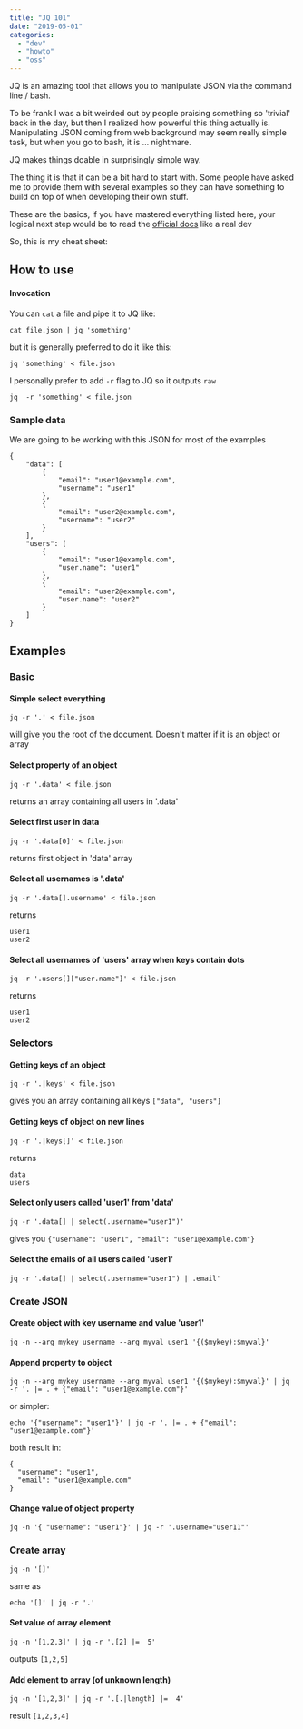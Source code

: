 ```yaml
---
title: "JQ 101"
date: "2019-05-01"
categories: 
  - "dev"
  - "howto"
  - "oss"
---
```


JQ is an amazing tool that allows you to manipulate JSON via the command line / bash.

To be frank I was a bit weirded out by people praising something so 'trivial' back in the day, but then I realized how powerful this thing actually is. Manipulating JSON coming from web background may seem really simple task, but when you go to bash, it is ... nightmare.

JQ makes things doable in surprisingly simple way.

The thing it is that it can be a bit hard to start with. Some people have asked me to provide them with several examples so they can have something to build on top of when developing their own stuff.

These are the basics, if you have mastered everything listed here, your logical next step would be to read the [official docs](https://stedolan.github.io/jq/manual/) like a real dev

So, this is my cheat sheet:

## [](http://localhost:1337/#how-to-use-54)

## How to use

#### [](http://localhost:1337/#invocation-54)

#### Invocation

You can `cat` a file and pipe it to JQ like:

```
cat file.json | jq 'something'
```

but it is generally preferred to do it like this:

```
jq 'something' < file.json
```

I personally prefer to add `-r` flag to JQ so it outputs `raw`

```
jq  -r 'something' < file.json
```

### [](http://localhost:1337/#sample-data-54)

### Sample data

We are going to be working with this JSON for most of the examples

```
{
    "data": [
        {
            "email": "user1@example.com",
            "username": "user1"
        },
        {
            "email": "user2@example.com",
            "username": "user2"
        }
    ],
    "users": [
        {
            "email": "user1@example.com",
            "user.name": "user1"
        },
        {
            "email": "user2@example.com",
            "user.name": "user2"
        }
    ]
}
```

## [](http://localhost:1337/#examples-54)

## Examples

### [](http://localhost:1337/#basic-54)

### Basic

#### [](http://localhost:1337/#simple-select-everything-54)

#### Simple select everything

```
jq -r '.' < file.json
```

will give you the root of the document. Doesn't matter if it is an object or array

#### [](http://localhost:1337/#select-property-of-an-object-54)

#### Select property of an object

```
jq -r '.data' < file.json
```

returns an array containing all users in '.data'

#### [](http://localhost:1337/#select-first-user-in-data-54)

#### Select first user in data

```
jq -r '.data[0]' < file.json
```

returns first object in 'data' array

#### [](http://localhost:1337/#select-all-usernames-is-data-54)

#### Select all usernames is '.data'

```
jq -r '.data[].username' < file.json
```

returns

```
user1
user2
```

#### [](http://localhost:1337/#select-all-usernames-of-users-array-when-keys-contain-dots-54)

#### Select all usernames of 'users' array when keys contain dots

```
jq -r '.users[]["user.name"]' < file.json
```

returns

```
user1
user2
```

### [](http://localhost:1337/#selectors-17)

### Selectors

#### [](http://localhost:1337/#getting-keys-of-an-object-54)

#### Getting keys of an object

```
jq -r '.|keys' < file.json
```

gives you an array containing all keys `["data", "users"]`

#### [](http://localhost:1337/#getting-keys-of-object-on-new-lines-54)

#### Getting keys of object on new lines

```
jq -r '.|keys[]' < file.json
```

returns

```
data
users
```

#### [](http://localhost:1337/#select-only-users-called-user1-from-data-53)

#### Select only users called 'user1' from 'data'

```
jq -r '.data[] | select(.username="user1")'
```

gives you `{"username": "user1", "email": "user1@example.com"}`

#### [](http://localhost:1337/#select-the-emails-of-all-users-called-user1-49)

#### Select the emails of all users called 'user1'

```
jq -r '.data[] | select(.username="user1") | .email'
```

### [](http://localhost:1337/#create-json-47)

### Create JSON

#### [](http://localhost:1337/#create-object-with-key-username-and-value-user1-47)

#### Create object with key username and value 'user1'

```
jq -n --arg mykey username --arg myval user1 '{($mykey):$myval}'
```

#### [](http://localhost:1337/#append-property-to-object-46)

#### Append property to object

```
jq -n --arg mykey username --arg myval user1 '{($mykey):$myval}' | jq -r '. |= . + {"email": "user1@example.com"}'
```

or simpler:

```
echo '{"username": "user1"}' | jq -r '. |= . + {"email": "user1@example.com"}'
```

both result in:

```
{
  "username": "user1",
  "email": "user1@example.com"
}
```

#### [](http://localhost:1337/#change-value-of-object-property-37)

#### Change value of object property

```
jq -n '{ "username": "user1"}' | jq -r '.username="user11"'
```

### [](http://localhost:1337/#create-array-45)

### Create array

```
jq -n '[]'
```

same as

```
echo '[]' | jq -r '.'
```

#### [](http://localhost:1337/#set-value-of-array-element-44)

#### Set value of array element

```
jq -n '[1,2,3]' | jq -r '.[2] |=  5'
```

outputs `[1,2,5]`

#### [](http://localhost:1337/#add-element-to-array-of-unknown-length-43)

#### Add element to array (of unknown length)

```
jq -n '[1,2,3]' | jq -r '.[.|length] |=  4'
```

result `[1,2,3,4]`
